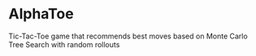 # AlphaToe
Tic-Tac-Toe game that recommends best moves based on Monte Carlo Tree Search with random rollouts
